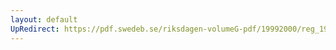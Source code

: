 ```yaml
---
layout: default
UpRedirect: https://pdf.swedeb.se/riksdagen-volumeG-pdf/19992000/reg_19992000/reg_19992000_0002.pdf
---
```

